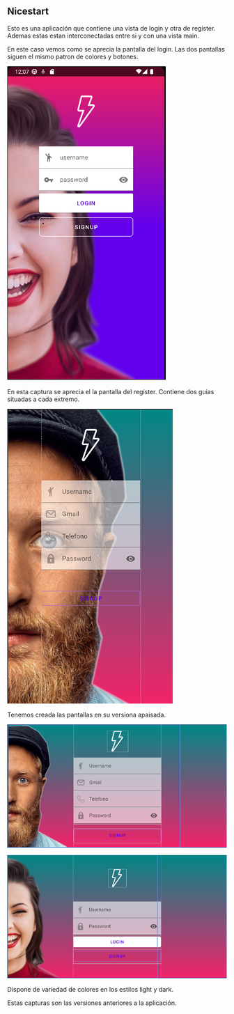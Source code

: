 ## Nicestart

Esto es una aplicación que contiene una vista de login y otra de register.
Ademas estas estan interconectadas entre si y con una vista main.

En este caso vemos como se aprecia la pantalla del login. Las dos pantallas siguen el mismo patron de colores y botones.

![login activity](img/login.png)

En esta captura se aprecia el la pantalla del register. Contiene dos guias situadas a cada extremo.

![register activity](img/register.png)

Tenemos creada las pantallas en su versiona apaisada.

![land register](img/landscaperegister.png)


![land login](img/landscapelogin.png)

Dispone de variedad de colores en los estilos light y dark.

Estas capturas son las versiones anteriores a la aplicación.